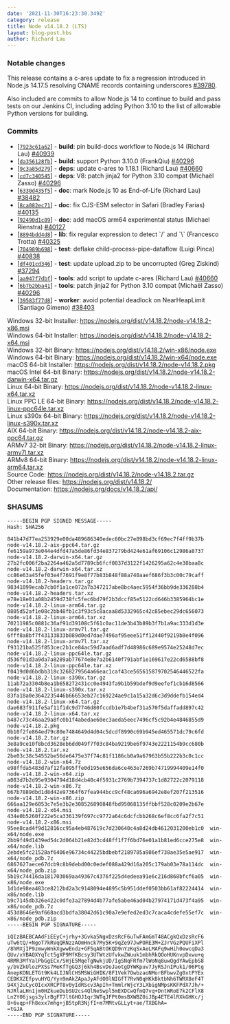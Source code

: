 ```yaml
---
date: '2021-11-30T16:23:30.349Z'
category: release
title: Node v14.18.2 (LTS)
layout: blog-post.hbs
author: Richard Lau
---
```


### Notable changes

This release contains a c-ares update to fix a regression introduced in
Node.js 14.17.5 resolving CNAME records containing underscores
[#39780](https://github.com/nodejs/node/issues/39780).

Also included are commits to allow Node.js 14 to continue to build and
pass tests on our Jenkins CI, including adding Python 3.10 to the list
of allowable Python versions for building.

### Commits

- \[[`7923c61a62`](https://github.com/nodejs/node/commit/7923c61a62)] - **build**: pin build-docs workflow to Node.js 14 (Richard Lau) [#40939](https://github.com/nodejs/node/pull/40939)
- \[[`da356128fb`](https://github.com/nodejs/node/commit/da356128fb)] - **build**: support Python 3.10.0 (FrankQiu) [#40296](https://github.com/nodejs/node/pull/40296)
- \[[`9c3a85d279`](https://github.com/nodejs/node/commit/9c3a85d279)] - **deps**: update c-ares to 1.18.1 (Richard Lau) [#40660](https://github.com/nodejs/node/pull/40660)
- \[[`cd7c340545`](https://github.com/nodejs/node/commit/cd7c340545)] - **deps**: V8: patch jinja2 for Python 3.10 compat (Michaël Zasso) [#40296](https://github.com/nodejs/node/pull/40296)
- \[[`6330d435f5`](https://github.com/nodejs/node/commit/6330d435f5)] - **doc**: mark Node.js 10 as End-of-Life (Richard Lau) [#38482](https://github.com/nodejs/node/pull/38482)
- \[[`8ca082ec71`](https://github.com/nodejs/node/commit/8ca082ec71)] - **doc**: fix CJS-ESM selector in Safari (Bradley Farias) [#40135](https://github.com/nodejs/node/pull/40135)
- \[[`92490d1c89`](https://github.com/nodejs/node/commit/92490d1c89)] - **doc**: add macOS arm64 experimental status (Michael Rienstra) [#40127](https://github.com/nodejs/node/pull/40127)
- \[[`8894bdd4d8`](https://github.com/nodejs/node/commit/8894bdd4d8)] - **lib**: fix regular expression to detect \`/\` and \`\\\` (Francesco Trotta) [#40325](https://github.com/nodejs/node/pull/40325)
- \[[`704989b698`](https://github.com/nodejs/node/commit/704989b698)] - **test**: deflake child-process-pipe-dataflow (Luigi Pinca) [#40838](https://github.com/nodejs/node/pull/40838)
- \[[`df401cd346`](https://github.com/nodejs/node/commit/df401cd346)] - **test**: update upload.zip to be uncorrupted (Greg Ziskind) [#37294](https://github.com/nodejs/node/pull/37294)
- \[[`aa947f7dbf`](https://github.com/nodejs/node/commit/aa947f7dbf)] - **tools**: add script to update c-ares (Richard Lau) [#40660](https://github.com/nodejs/node/pull/40660)
- \[[`6b7b2bba41`](https://github.com/nodejs/node/commit/6b7b2bba41)] - **tools**: patch jinja2 for Python 3.10 compat (Michaël Zasso) [#40296](https://github.com/nodejs/node/pull/40296)
- \[[`39583f77d8`](https://github.com/nodejs/node/commit/39583f77d8)] - **worker**: avoid potential deadlock on NearHeapLimit (Santiago Gimeno) [#38403](https://github.com/nodejs/node/pull/38403)

Windows 32-bit Installer: https://nodejs.org/dist/v14.18.2/node-v14.18.2-x86.msi \
Windows 64-bit Installer: https://nodejs.org/dist/v14.18.2/node-v14.18.2-x64.msi \
Windows 32-bit Binary: https://nodejs.org/dist/v14.18.2/win-x86/node.exe \
Windows 64-bit Binary: https://nodejs.org/dist/v14.18.2/win-x64/node.exe \
macOS 64-bit Installer: https://nodejs.org/dist/v14.18.2/node-v14.18.2.pkg \
macOS Intel 64-bit Binary: https://nodejs.org/dist/v14.18.2/node-v14.18.2-darwin-x64.tar.gz \
Linux 64-bit Binary: https://nodejs.org/dist/v14.18.2/node-v14.18.2-linux-x64.tar.xz \
Linux PPC LE 64-bit Binary: https://nodejs.org/dist/v14.18.2/node-v14.18.2-linux-ppc64le.tar.xz \
Linux s390x 64-bit Binary: https://nodejs.org/dist/v14.18.2/node-v14.18.2-linux-s390x.tar.xz \
AIX 64-bit Binary: https://nodejs.org/dist/v14.18.2/node-v14.18.2-aix-ppc64.tar.gz \
ARMv7 32-bit Binary: https://nodejs.org/dist/v14.18.2/node-v14.18.2-linux-armv7l.tar.xz \
ARMv8 64-bit Binary: https://nodejs.org/dist/v14.18.2/node-v14.18.2-linux-arm64.tar.xz \
Source Code: https://nodejs.org/dist/v14.18.2/node-v14.18.2.tar.gz \
Other release files: https://nodejs.org/dist/v14.18.2/ \
Documentation: https://nodejs.org/docs/v14.18.2/api/

### SHASUMS

```
-----BEGIN PGP SIGNED MESSAGE-----
Hash: SHA256

841b47d77ea253929e00da489686340edec60bc27e898bd3cf69ec7f4ff9b37b  node-v14.18.2-aix-ppc64.tar.gz
fe6159a973e044e4dfd47a5de86fd34e837279bd424e61af69106c12986a8737  node-v14.18.2-darwin-x64.tar.gz
27b2fc006f2ba2264a462a5d7789cb6fcf0037d3122f1426295a62c4e38baa8c  node-v14.18.2-darwin-x64.tar.xz
cc86e63a45fef03e4f7691f9e8f77b83b848f88a740aaef686f3b3c00c79caff  node-v14.18.2-headers.tar.gz
98341099ecab7cb0f1a1ce072a7b347217abe8bc4aec5954f36bb9de336288b4  node-v14.18.2-headers.tar.xz
e78e18e01a08b2459d738fc5fec6bd79f2b3dccf85e5122cd646b3385964bc1e  node-v14.18.2-linux-arm64.tar.gz
0805d52af1e08c2bb48fb1c3f93c5c8acaa8d5332965c42c85ebec29dc656073  node-v14.18.2-linux-arm64.tar.xz
70211985c0881c36af91d39108c5f61c0ac11de3b43b89b3f7b1a9ac333d1d3e  node-v14.18.2-linux-armv7l.tar.gz
6fff8a8bf7f43133833b089d0ed7dae7496af95eee51ff12440f9219b8e4f096  node-v14.18.2-linux-armv7l.tar.xz
f93121ba525f853cec2b1ce84ac59d7aad6adf7d48986c689e9574e25248d7ec  node-v14.18.2-linux-ppc64le.tar.gz
d536f01d3a9da7a8289ab77674e8e7a2b6140f791abf1e169617e22cd6588bf8  node-v14.18.2-linux-ppc64le.tar.xz
f0419d0d6bdbb318c3268279564a66eac1caf43ce565615879702546446522fa  node-v14.18.2-linux-s390x.tar.gz
11ab72a3304b8ea1b658272431cc0e4943fa9b1b59bdef9d9eefef1cb16d8566  node-v14.18.2-linux-s390x.tar.xz
83fa18a0e3642235446b66653eb27c169224ae9c1a15a32d6c3d9ddefb154ed4  node-v14.18.2-linux-x64.tar.gz
dae683f911fe5af11f1dc9d7746d80fccdb1e7b4bef31a570f5daffadd897c42  node-v14.18.2-linux-x64.tar.xz
b487c73c46aa29a8fc0b1f4abedae60ec3aeda5eec7496cf5c92b4e4846855d9  node-v14.18.2.pkg
0b10f2fe864ed79c80e7484649d4d04c5dcdf8990c69b945ed465571dc79c6fd  node-v14.18.2.tar.gz
3e8a9ce10f8bcd3628eb6dd049f7f03c84ba9219be6f9743e2221154b9cc680b  node-v14.18.2.tar.xz
2be03c38c54552be56de6475e37f74c81f1186cb0a9a67963b55b222b3c0c1cc  node-v14.18.2-win-x64.7z
e98ffda5483d7af12fa095ffe0d195e656da6ce463e7269b74719994409e14f0  node-v14.18.2-win-x64.zip
a083d7b2d95e9304794d18d4cb40c4f5931c2769b7394737c1d82722c2079118  node-v14.18.2-win-x86.7z
667b7889dbd1d8d42e97364f67fea944bcc9cf48ca696a6942e8ef207f213516  node-v14.18.2-win-x86.zip
666aa129e6053c7e5e3b2e308526890848fbd95068135ffbbf528c0209e2b67e  node-v14.18.2-x64.msi
434e0b5260f222e5ca336139f697cc9772a64c6dcfcbb268c6ef8cc6fa2f7c51  node-v14.18.2-x86.msi
95ee8cad4f9d12816cc95a4eb487619c7d230640c4a8d24db4612031200eb1c0  win-x64/node.exe
2bb9f49d1439ed54c2d064b21e82d3cd48ff1f7f6bd76e01a1b81ed6cce275e8  win-x64/node.lib
2ebde5fc21528af6406e96734c44225bdbebf2189785a986ef738ae35e5ae917  win-x64/node_pdb.7z
6867627aece67dcb9c8b9debd00c0edef088a429d16a205c179ab03e78a114dc  win-x64/node_pdb.zip
5b19c74416da181703069aa49367c4376f225d4edeea91e6c216d868bfcf6a05  win-x86/node.exe
1d1de98ea483ce8212bd2a3c9148094e4895c5b951ddef0503bb61af82224414  win-x86/node.lib
b9c7145db326e422c0dfe3a27894d4b77afe5abe46ad04b27974171d473f4a95  win-x86/node_pdb.7z
453d8646e9af668acd3bdfa38042d61c90a7e9efed2ed3c7caca4cdefe55ef7c  win-x86/node_pdb.zip
-----BEGIN PGP SIGNATURE-----

iQIzBAEBCAAdFiEEyC+jrhy+3Gvka5NgxDzsRcF6uTwFAmGmT48ACgkQxDzsRcF6
uTw6tQ/+NgoT7kRVqQRNzzAOmHnck7My5K+9qZe97JwPORE3M+ZJrVGzPQUFiXPl
/8hMXjIP9zmwyWnkXgwwEndz+GF5qABtOKQD9nYzKqSxAeLMAFq9wHih0ewcqDa3
QUv/xYBAQXYqTct5gXP9MfKBcsy3UTWtzUfvkwZWuuk1mbhRkQOoHUKnvpDxwu+q
4RMR3MfYalPbGgECx/SHjE5MqeTgNwkjUD/IgSNqFRfm7lWoNq8uwQgdYAwEpbS8
y/bVZkUlozPXSs7MeKfTgGQ3j6kh4BsvDoJaotgDYWKpuv7JyRSJnIPuk1/06Ptg
AnepKONLETGt9Kk4LIJNlCHSMSWiGHIK/8F1Vek7OwbzaoNMorBFbwvZg0xtPYEx
CEDKXZEfpvuHYQ/Yyn9mAkZApaJyAFdO0lNIGfT7RvN0qHKkBktbNh6TWRX8eF4T
94Xj2uCycOIcxXRCPT8v0yIdRScv3ApIh+TmmlrWjcY3LXbigNMpsKKFPdX7Jh/+
NJRlaLHn1jm0HZkueDubSU2cs4QlNeSwpl5mEXDCwQfmQ7vq+DntWRoE7k2CFlX8
Ln2Y06jsgs3ylrBgFT7ltGHOJ1qr3WTqJFPt0msBXWBZ0iJBp4ETE4lRXkGHKc/j
8+6vqp+Fh8exx7mhg+jB5tpR3NjfI+m7MMtvGLLyt+ae/TXBGhA=
=tGJA
-----END PGP SIGNATURE-----

```
